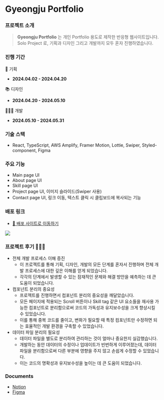 # Gyeongju Portfolio


### 프로젝트 소개

> **Gyeongju Portfolio** 는 개인 Portfolio 용도로 제작한 반응형 웹사이트입니다.   
> Solo Project 로, 기획과 디자인 그리고 개발까지 모두 혼자 진행하였습니다.

### 진행 기간

📄 기획
- **2024.04.02 - 2024.04.20**

📚 디자인
- **2024.04.20 - 2024.05.10**

👩🏻‍💻 개발
- **2024.05.10 - 2024.05.31**

### 기술 스택

- React, TypeScript, AWS Amplify, Framer Motion, Lottie, Swiper, Styled-component, Figma

### 주요 기능

- Main page UI
- About page UI
- Skill page UI
- Project page UI, 이미지 슬라이드(Swiper 사용)
- Contact page UI, 링크 이동, 텍스트 클릭 시 클립보드에 복사되는 기능

### 배포 링크

- [🔗 배포 사이트로 이동하기](https://portfolio.jung-gyeongju.com)

![](https://github.com/gyeongju1230/gyeongju-portfolio/assets/127480050/73898aaf-43d6-4b22-b3d5-8c8a71298d25)

### 프로젝트 후기 🙇🏻‍♀️

- 전체 개발 프로세스 이해 증진
  - 이 프로젝트를 통해 기획, 디자인, 개발의 모든 단계를 혼자서 진행하며 전체 개발 프로세스에 대한 깊은 이해를 얻게 되었습니다.
  - 각각의 단계에서 발생할 수 있는 잠재적인 문제와 해결 방안을 예측하는 데 큰 도움이 되었습니다.
- 컴포넌트 분리의 중요성
  - 프로젝트를 진행하면서 컴포넌트 분리의 중요성을 깨달았습니다.
  - 모든 페이지에 적용되는 Scroll 버튼이나 Skill tag 같은  UI 요소들을 재사용 가능한 컴포넌트로 분리함으로써 코드의 가독성과 유지보수성을 크게 향상시킬 수 있었습니다.
  - 이를 통해 중복 코드를 줄이고, 변화가 필요할 때 특정 컴포넌트만 수정하면 되는 효율적인 개발 환경을 구축할 수 있었습니다.
- 데이터 파일 분리의 필요성
  - 데이터 파일을 별도로 분리하여 관리하는 것이 얼마나 중요한지 실감했습니다.
  - 개발하는 동안 데이터의 수정이나 업데이트가 빈번하게 이루어졌는데, 데이터 파일을 분리함으로써 다른 부분에 영향을 주지 않고 손쉽게 수정할 수 있었습니다.
  - 이는 코드의 명확성과 유지보수성을 높이는 데 큰 도움이 되었습니다.

### Documents

- [Notion](https://www.notion.so/gyeongju/GyeongJu-Portfolio-345d1d6309144c1a9fd09af8fa081209?pvs=4)
- [Figma](https://zrr.kr/ZM9j)
